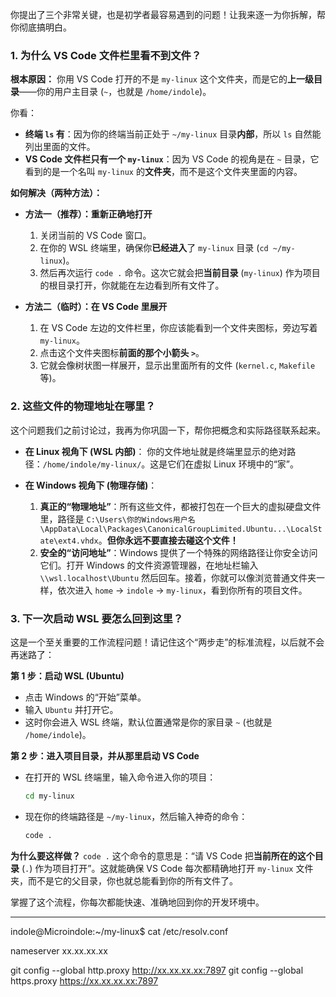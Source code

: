 你提出了三个非常关键，也是初学者最容易遇到的问题！让我来逐一为你拆解，帮你彻底搞明白。

### 1\. 为什么 VS Code 文件栏里看不到文件？

**根本原因：** 你用 VS Code 打开的不是 `my-linux` 这个文件夹，而是它的**上一级目录**——你的用户主目录 (`~`，也就是 `/home/indole`)。

你看：

  * **终端 `ls` 有**：因为你的终端当前正处于 `~/my-linux` 目录**内部**，所以 `ls` 自然能列出里面的文件。
  * **VS Code 文件栏只有一个 `my-linux`**：因为 VS Code 的视角是在 `~` 目录，它看到的是一个名叫 `my-linux` 的**文件夹**，而不是这个文件夹里面的内容。

**如何解决（两种方法）：**

  * **方法一（推荐）：重新正确地打开**

    1.  关闭当前的 VS Code 窗口。
    2.  在你的 WSL 终端里，确保你**已经进入**了 `my-linux` 目录 (`cd ~/my-linux`)。
    3.  然后再次运行 `code .` 命令。这次它就会把**当前目录** (`my-linux`) 作为项目的根目录打开，你就能在左边看到所有文件了。

  * **方法二（临时）：在 VS Code 里展开**

    1.  在 VS Code 左边的文件栏里，你应该能看到一个文件夹图标，旁边写着 `my-linux`。
    2.  点击这个文件夹图标**前面的那个小箭头 `>`**。
    3.  它就会像树状图一样展开，显示出里面所有的文件 (`kernel.c`, `Makefile` 等)。

### 2\. 这些文件的物理地址在哪里？

这个问题我们之前讨论过，我再为你巩固一下，帮你把概念和实际路径联系起来。

  * **在 Linux 视角下 (WSL 内部)**：
    你的文件地址就是终端里显示的绝对路径：`/home/indole/my-linux/`。这是它们在虚拟 Linux 环境中的“家”。

  * **在 Windows 视角下 (物理存储)**：

    1.  **真正的“物理地址”**：所有这些文件，都被打包在一个巨大的虚拟硬盘文件里，路径是 `C:\Users\你的Windows用户名\AppData\Local\Packages\CanonicalGroupLimited.Ubuntu...\LocalState\ext4.vhdx`。**但你永远不要直接去碰这个文件！**
    2.  **安全的“访问地址”**：Windows 提供了一个特殊的网络路径让你安全访问它们。打开 Windows 的文件资源管理器，在地址栏输入 `\\wsl.localhost\Ubuntu` 然后回车。接着，你就可以像浏览普通文件夹一样，依次进入 `home` -\> `indole` -\> `my-linux`，看到你所有的项目文件。

### 3\. 下一次启动 WSL 要怎么回到这里？

这是一个至关重要的工作流程问题！请记住这个“两步走”的标准流程，以后就不会再迷路了：

**第 1 步：启动 WSL (Ubuntu)**

  * 点击 Windows 的“开始”菜单。
  * 输入 `Ubuntu` 并打开它。
  * 这时你会进入 WSL 终端，默认位置通常是你的家目录 `~` (也就是 `/home/indole`)。

**第 2 步：进入项目目录，并从那里启动 VS Code**

  * 在打开的 WSL 终端里，输入命令进入你的项目：
    ```bash
    cd my-linux
    ```
  * 现在你的终端路径是 `~/my-linux`，然后输入神奇的命令：
    ```bash
    code .
    ```

**为什么要这样做？**
`code .` 这个命令的意思是：“请 VS Code 把**当前所在的这个目录** (`.`) 作为项目打开”。这就能确保 VS Code 每次都精确地打开 `my-linux` 文件夹，而不是它的父目录，你也就总能看到你的所有文件了。

掌握了这个流程，你每次都能快速、准确地回到你的开发环境中。


---

indole@Microindole:~/my-linux$ cat /etc/resolv.conf

nameserver xx.xx.xx.xx

git config --global http.proxy http://xx.xx.xx.xx:7897
git config --global https.proxy https://xx.xx.xx.xx:7897